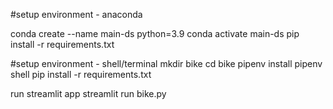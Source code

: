 #setup environment - anaconda

conda create --name main-ds python=3.9
conda activate main-ds
pip install -r requirements.txt

#setup environment - shell/terminal
mkdir bike
cd bike
pipenv install
pipenv shell
pip install -r requirements.txt

run streamlit app
streamlit run bike.py
